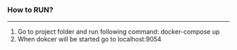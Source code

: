 ### How to RUN?
---

1. Go to project folder and run following command: docker-compose up
2. When dokcer will be started go to localhost:9054